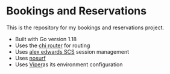 # Bookings and Reservations

This is the repository for my bookings and reservations project.

- Built with Go version 1.18
- Uses the [chi router](https://github.com/go-chi/chi) for routing 
- Uses [alex edwards SCS](https://github.com/alexedwards/scs/v2) session management
- Uses [nosurf](https://github.com/justinas/nosurf)
- Uses [Viper](github.com/spf13/viper)as its environment configuration
